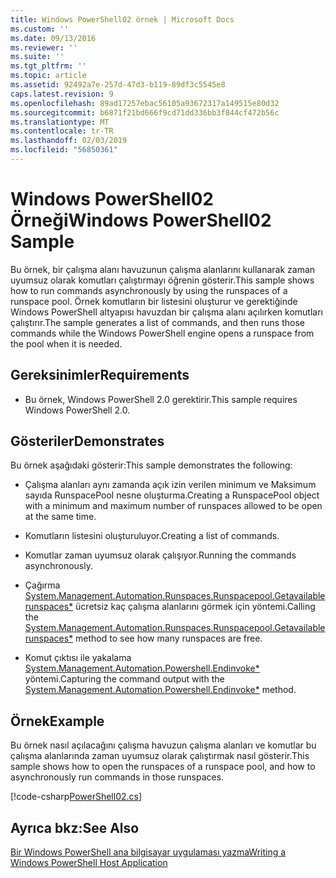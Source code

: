 ```yaml
---
title: Windows PowerShell02 örnek | Microsoft Docs
ms.custom: ''
ms.date: 09/13/2016
ms.reviewer: ''
ms.suite: ''
ms.tgt_pltfrm: ''
ms.topic: article
ms.assetid: 92492a7e-257d-47d3-b119-89df3c5545e8
caps.latest.revision: 9
ms.openlocfilehash: 89ad17257ebac56105a93672317a149515e80d32
ms.sourcegitcommit: b6871f21bd666f9cd71dd336bb3f844cf472b56c
ms.translationtype: MT
ms.contentlocale: tr-TR
ms.lasthandoff: 02/03/2019
ms.locfileid: "56850361"
---
```

# <a name="windows-powershell02-sample"></a><span data-ttu-id="22a00-102">Windows PowerShell02 Örneği</span><span class="sxs-lookup"><span data-stu-id="22a00-102">Windows PowerShell02 Sample</span></span>

<span data-ttu-id="22a00-103">Bu örnek, bir çalışma alanı havuzunun çalışma alanlarını kullanarak zaman uyumsuz olarak komutları çalıştırmayı öğrenin gösterir.</span><span class="sxs-lookup"><span data-stu-id="22a00-103">This sample shows how to run commands asynchronously by using the runspaces of a runspace pool.</span></span> <span data-ttu-id="22a00-104">Örnek komutların bir listesini oluşturur ve gerektiğinde Windows PowerShell altyapısı havuzdan bir çalışma alanı açılırken komutları çalıştırır.</span><span class="sxs-lookup"><span data-stu-id="22a00-104">The sample generates a list of commands, and then runs those commands while the Windows PowerShell engine opens a runspace from the pool when it is needed.</span></span>

## <a name="requirements"></a><span data-ttu-id="22a00-105">Gereksinimler</span><span class="sxs-lookup"><span data-stu-id="22a00-105">Requirements</span></span>

- <span data-ttu-id="22a00-106">Bu örnek, Windows PowerShell 2.0 gerektirir.</span><span class="sxs-lookup"><span data-stu-id="22a00-106">This sample requires Windows PowerShell 2.0.</span></span>

## <a name="demonstrates"></a><span data-ttu-id="22a00-107">Gösteriler</span><span class="sxs-lookup"><span data-stu-id="22a00-107">Demonstrates</span></span>

<span data-ttu-id="22a00-108">Bu örnek aşağıdaki gösterir:</span><span class="sxs-lookup"><span data-stu-id="22a00-108">This sample demonstrates the following:</span></span>

- <span data-ttu-id="22a00-109">Çalışma alanları aynı zamanda açık izin verilen minimum ve Maksimum sayıda RunspacePool nesne oluşturma.</span><span class="sxs-lookup"><span data-stu-id="22a00-109">Creating a RunspacePool object with a minimum and maximum number of runspaces allowed to be open at the same time.</span></span>

- <span data-ttu-id="22a00-110">Komutların listesini oluşturuluyor.</span><span class="sxs-lookup"><span data-stu-id="22a00-110">Creating a list of commands.</span></span>

- <span data-ttu-id="22a00-111">Komutlar zaman uyumsuz olarak çalışıyor.</span><span class="sxs-lookup"><span data-stu-id="22a00-111">Running the commands asynchronously.</span></span>

- <span data-ttu-id="22a00-112">Çağırma [System.Management.Automation.Runspaces.Runspacepool.Getavailablerunspaces\*](/dotnet/api/System.Management.Automation.Runspaces.RunspacePool.GetAvailableRunspaces) ücretsiz kaç çalışma alanlarını görmek için yöntemi.</span><span class="sxs-lookup"><span data-stu-id="22a00-112">Calling the [System.Management.Automation.Runspaces.Runspacepool.Getavailablerunspaces\*](/dotnet/api/System.Management.Automation.Runspaces.RunspacePool.GetAvailableRunspaces) method to see how many runspaces are free.</span></span>

- <span data-ttu-id="22a00-113">Komut çıktısı ile yakalama [System.Management.Automation.Powershell.Endinvoke\*](/dotnet/api/System.Management.Automation.PowerShell.EndInvoke) yöntemi.</span><span class="sxs-lookup"><span data-stu-id="22a00-113">Capturing the command output with the [System.Management.Automation.Powershell.Endinvoke\*](/dotnet/api/System.Management.Automation.PowerShell.EndInvoke) method.</span></span>

## <a name="example"></a><span data-ttu-id="22a00-114">Örnek</span><span class="sxs-lookup"><span data-stu-id="22a00-114">Example</span></span>

<span data-ttu-id="22a00-115">Bu örnek nasıl açılacağını çalışma havuzun çalışma alanları ve komutlar bu çalışma alanlarında zaman uyumsuz olarak çalıştırmak nasıl gösterir.</span><span class="sxs-lookup"><span data-stu-id="22a00-115">This sample shows how to open the runspaces of a runspace pool, and how to asynchronously run commands in those runspaces.</span></span>

[!code-csharp[PowerShell02.cs](../../powershell-sdk-samples/SDK-2.0/csharp/PowerShell02/PowerShell02.cs#L11-L96 "PowerShell02.cs")]

## <a name="see-also"></a><span data-ttu-id="22a00-116">Ayrıca bkz:</span><span class="sxs-lookup"><span data-stu-id="22a00-116">See Also</span></span>

[<span data-ttu-id="22a00-117">Bir Windows PowerShell ana bilgisayar uygulaması yazma</span><span class="sxs-lookup"><span data-stu-id="22a00-117">Writing a Windows PowerShell Host Application</span></span>](./writing-a-windows-powershell-host-application.md)